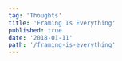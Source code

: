 ```yaml
---
tag: 'Thoughts'
title: 'Framing Is Everything'
published: true
date: '2018-01-11'
path: '/framing-is-everything'
---
```


